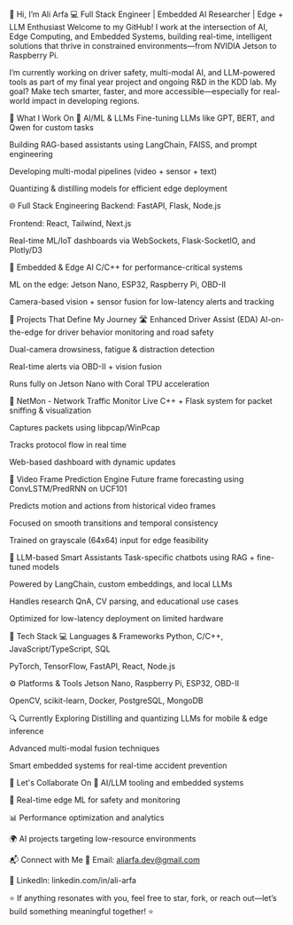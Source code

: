 
👋 Hi, I’m Ali Arfa
💻 Full Stack Engineer | Embedded AI Researcher | Edge + LLM Enthusiast
Welcome to my GitHub! I work at the intersection of AI, Edge Computing, and Embedded Systems, building real-time, intelligent solutions that thrive in constrained environments—from NVIDIA Jetson to Raspberry Pi.

I’m currently working on driver safety, multi-modal AI, and LLM-powered tools as part of my final year project and ongoing R&D in the KDD lab. My goal? Make tech smarter, faster, and more accessible—especially for real-world impact in developing regions.

🚀 What I Work On
🧠 AI/ML & LLMs
Fine-tuning LLMs like GPT, BERT, and Qwen for custom tasks

Building RAG-based assistants using LangChain, FAISS, and prompt engineering

Developing multi-modal pipelines (video + sensor + text)

Quantizing & distilling models for efficient edge deployment

🌐 Full Stack Engineering
Backend: FastAPI, Flask, Node.js

Frontend: React, Tailwind, Next.js

Real-time ML/IoT dashboards via WebSockets, Flask-SocketIO, and Plotly/D3

🔧 Embedded & Edge AI
C/C++ for performance-critical systems

ML on the edge: Jetson Nano, ESP32, Raspberry Pi, OBD-II

Camera-based vision + sensor fusion for low-latency alerts and tracking

🧪 Projects That Define My Journey
🛣️ Enhanced Driver Assist (EDA)
AI-on-the-edge for driver behavior monitoring and road safety

Dual-camera drowsiness, fatigue & distraction detection

Real-time alerts via OBD-II + vision fusion

Runs fully on Jetson Nano with Coral TPU acceleration

📡 NetMon - Network Traffic Monitor
Live C++ + Flask system for packet sniffing & visualization

Captures packets using libpcap/WinPcap

Tracks protocol flow in real time

Web-based dashboard with dynamic updates

🎥 Video Frame Prediction Engine
Future frame forecasting using ConvLSTM/PredRNN on UCF101

Predicts motion and actions from historical video frames

Focused on smooth transitions and temporal consistency

Trained on grayscale (64x64) input for edge feasibility

🧠 LLM-based Smart Assistants
Task-specific chatbots using RAG + fine-tuned models

Powered by LangChain, custom embeddings, and local LLMs

Handles research QnA, CV parsing, and educational use cases

Optimized for low-latency deployment on limited hardware

🧰 Tech Stack
💻 Languages & Frameworks
Python, C/C++, JavaScript/TypeScript, SQL

PyTorch, TensorFlow, FastAPI, React, Node.js

⚙️ Platforms & Tools
Jetson Nano, Raspberry Pi, ESP32, OBD-II

OpenCV, scikit-learn, Docker, PostgreSQL, MongoDB

🔍 Currently Exploring
Distilling and quantizing LLMs for mobile & edge inference

Advanced multi-modal fusion techniques

Smart embedded systems for real-time accident prevention

🤝 Let's Collaborate On
🤖 AI/LLM tooling and embedded systems

🚗 Real-time edge ML for safety and monitoring

📊 Performance optimization and analytics

🌍 AI projects targeting low-resource environments

📬 Connect with Me
📧 Email: aliarfa.dev@gmail.com

🔗 LinkedIn: linkedin.com/in/ali-arfa

⭐ If anything resonates with you, feel free to star, fork, or reach out—let’s build something meaningful together! ⭐
